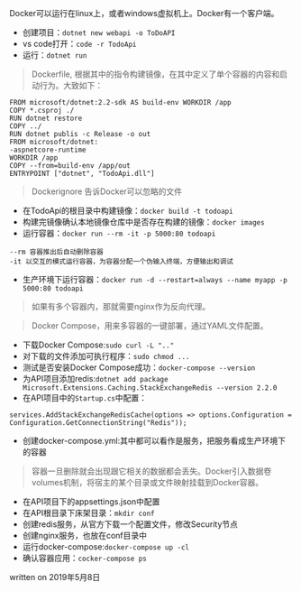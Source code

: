 Docker可以运行在linux上，或者windows虚拟机上。Docker有一个客户端。

- 创建项目：`dotnet new webapi -o ToDoAPI`
- vs code打开：`code -r TodoApi`
- 运行：`dotnet run`

> Dockerfile, 根据其中的指令构建镜像，在其中定义了单个容器的内容和启动行为。大致如下：

```
FROM microsoft/dotnet:2.2-sdk AS build-env WORKDIR /app
COPY *.csproj ./
RUN dotnet restore
COPY ../
RUN dotnet publis -c Release -o out
FROM microsoft/dotnet:
-aspnetcore-runtime
WORKDIR /app
COPY --from=build-env /app/out
ENTRYPOINT ["dotnet", "TodoApi.dll"]

```

> Dockerignore 告诉Docker可以忽略的文件

- 在TodoApi的根目录中构建镜像：`docker build -t todoapi`
- 构建完镜像确认本地镜像仓库中是否存在构建的镜像：`docker images`
- 运行容器：`docker run --rm -it -p 5000:80 todoapi`

```
--rm 容器推出后自动删除容器
-it 以交互的模式运行容器，为容器分配一个伪输入终端，方便输出和调试
```

- 生产环境下运行容器：`docker run -d --restart=always --name myapp -p 5000:80 todoapi`

> 如果有多个容器内，那就需要nginx作为反向代理。

> Docker Compose，用来多容器的一键部署，通过YAML文件配置。

- 下载Docker Compose:`sudo curl -L ".."`
- 对下载的文件添加可执行程序：`sudo chmod ...`
- 测试是否安装Docker Compose成功：`docker-compose --version`
- 为API项目添加redis:`dotnet add package Microsoft.Extensions.Caching.StackExchangeRedis --version 2.2.0`
- 在API项目中的`Startup.cs`中配置：

```
services.AddStackExchangeRedisCache(options => options.Configuration = Configuration.GetConnectionString("Redis"));
```
- 创建docker-compose.yml:其中都可以看作是服务，把服务看成生产环境下的容器

> 容器一旦删除就会出现跟它相关的数据都会丢失。Docker引入数据卷volumes机制，将宿主的某个目录或文件映射挂载到Docker容器。

- 在API项目下的appsettings.json中配置
- 在API根目录下床架目录：`mkdir conf`
- 创建redis服务，从官方下载一个配置文件，修改Security节点
- 创建nginx服务，也放在conf目录中
- 运行docker-compose:`docker-compose up -cl`
- 确认容器应用：`cocker-compose ps`

written on 2019年5月8日